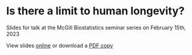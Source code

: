 # Is there a limit to human longevity?


Slides for talk at the McGill Biostatistics seminar series on February 15th, 2023

View slides [online](https://lbelzile.github.io/McGill-biostatistics-2023) or download a [PDF copy](https://github.com/lbelzile/McGill-biostatistics-2023/raw/main/McGill_Biostat_2023-02-Belzile.pdf)
